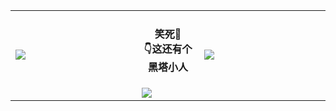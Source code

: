 <table>
  <tbody>
    <tr>
      <td width="40%">
        <img src="https://github-readme-stats.vercel.app/api?username=george-chou&hide_rank=true&show_icons=true&theme=dracula" />
      </td>
      <td width="20%">
        <h4 align="center">笑死🤣<br>👇这还有个黑塔小人</h4>
        <img src="https://github.com/george-chou/george-chou/assets/20459298/7aa69819-64eb-4095-a773-ef0905519c94" /img>
      </td>
      <td width="40%">
        <img src="https://github-readme-stats.vercel.app/api/top-langs/?username=george-chou&langs_count=8&layout=compact&theme=dracula" /img>
      </td>
    </tr>
  </tbody>
</table>
